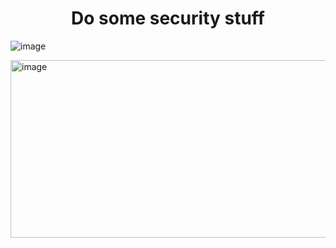 <h1 align="center">Do some security stuff</h1>

![image](https://github.com/user-attachments/assets/38f7d8c6-07db-4fdf-af21-b12ac222cfbb)

<img width="798" height="284" alt="image" src="https://github.com/user-attachments/assets/bf7c1fd6-3a84-4ed4-9e9c-b4e091afa888" />
